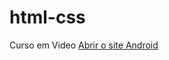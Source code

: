 # html-css
 Curso em Video <a href="https://eneasjunior.github.io/html-css/exercicios/desafio010/android.html" target="_blank">Abrir o site Android</a>